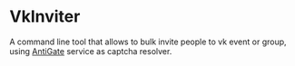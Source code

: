# VkInviter
A command line tool that allows to bulk invite people to vk event or group, using [AntiGate](https://anti-captcha.com/) service as captcha resolver.
